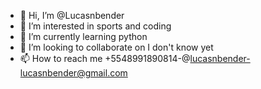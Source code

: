 - 👋 Hi, I’m @Lucasnbender
- 👀 I’m interested in sports and coding
- 🌱 I’m currently learning python 
- 💞️ I’m looking to collaborate on I don't know yet
- 📫 How to reach me +5548991890814-@lucasnbender-lucasnbender@gmail.com

<!---
Lucasnbender/Lucasnbender is a ✨ special ✨ repository because its `README.md` (this file) appears on your GitHub profile.
You can click the Preview link to take a look at your changes.
--->
